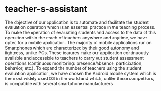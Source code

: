 # teacher-s-assistant
The objective of our application is to automate and facilitate the student evaluation operation which is an essential practice in the teaching process. To make the operation of evaluating students and access to the data of this operation within the reach of teachers anywhere and anytime, we have opted for a mobile application.
The majority of mobile applications run on Smartphones which are characterized by their good autonomy and lightness, unlike PCs. These features make our application continuously available and accessible to teachers to carry out student assessment operations (continuous monitoring: presence/absence, participation, behavior, etc.). To expand the number of teachers using the student evaluation application, we have chosen the Android mobile system which is the most widely used OS in the world and which, unlike these competitors, is compatible with several smartphone manufacturers.
